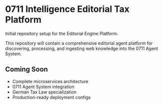 # 0711 Intelligence Editorial Tax Platform

Initial repository setup for the Editorial Engine Platform.

This repository will contain a comprehensive editorial agent platform for discovering, processing, and ingesting web knowledge into the 0711 Agent System.

## Coming Soon

- Complete microservices architecture
- 0711 Agent System integration
- German Tax Law specialization
- Production-ready deployment configs